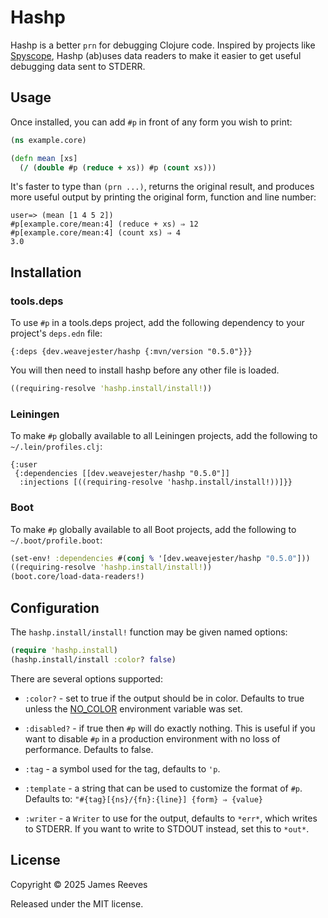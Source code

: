 # Hashp

Hashp is a better `prn` for debugging Clojure code. Inspired by
projects like [Spyscope][], Hashp (ab)uses data readers to make it
easier to get useful debugging data sent to STDERR.

[spyscope]: https://github.com/dgrnbrg/spyscope

## Usage

Once installed, you can add `#p` in front of any form you wish to
print:

```clojure
(ns example.core)

(defn mean [xs]
  (/ (double #p (reduce + xs)) #p (count xs)))
```

It's faster to type than `(prn ...)`, returns the original result, and
produces more useful output by printing the original form, function
and line number:

```
user=> (mean [1 4 5 2])
#p[example.core/mean:4] (reduce + xs) ⇒ 12
#p[example.core/mean:4] (count xs) ⇒ 4
3.0
```

## Installation

### tools.deps

To use `#p` in a tools.deps project, add the following dependency to
your project's `deps.edn` file:

```edn
{:deps {dev.weavejester/hashp {:mvn/version "0.5.0"}}}
```

You will then need to install hashp before any other file is loaded.

```clojure
((requiring-resolve 'hashp.install/install!))
```

### Leiningen

To make `#p` globally available to all Leiningen projects, add the
following to `~/.lein/profiles.clj`:

```edn
{:user
 {:dependencies [[dev.weavejester/hashp "0.5.0"]]
  :injections [((requiring-resolve 'hashp.install/install!))]}}
```

### Boot

To make `#p` globally available to all Boot projects, add the following
to `~/.boot/profile.boot`:

```clojure
(set-env! :dependencies #(conj % '[dev.weavejester/hashp "0.5.0"]))
((requiring-resolve 'hashp.install/install!))
(boot.core/load-data-readers!)
```

## Configuration

The `hashp.install/install!` function may be given named options:

```clojure
(require 'hashp.install)
(hashp.install/install :color? false)
```

There are several options supported:

- `:color?` - set to true if the output should be in color. Defaults to
  true unless the [NO_COLOR][] environment variable was set.

- `:disabled?` - if true then `#p` will do exactly nothing. This is
  useful if you want to disable `#p` in a production environment with
  no loss of performance. Defaults to false.

- `:tag` - a symbol used for the tag, defaults to `'p`.

- `:template` - a string that can be used to customize the format of
  `#p`. Defaults to: `"#{tag}[{ns}/{fn}:{line}] {form} ⇒ {value}`

- `:writer` - a `Writer` to use for the output, defaults to `*err*`,
  which writes to STDERR. If you want to write to STDOUT instead, set
  this to `*out*`.

[no_color]: https://no-color.org/

## License

Copyright © 2025 James Reeves

Released under the MIT license.
